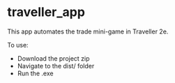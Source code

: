 # traveller_app

This app automates the trade mini-game in Traveller 2e. 

To use:
- Download the project zip
- Navigate to the dist/ folder
- Run the .exe